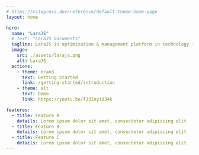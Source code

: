 ```yaml
---
# https://vitepress.dev/reference/default-theme-home-page
layout: home

hero:
  name: "LaraJS"
  # text: "LaraJS Documents"
  tagline: LaraJS is optimization & management platform in technology field. The mission of LaraJS provide essential tools and features right from start of project
  image:
    src: ./assets/larajs.png
    alt: LaraJS
  actions:
    - theme: brand
      text: Getting Started
      link: /getting-started/introduction
    - theme: alt
      text: Demo
      link: https://youtu.be/fJ3Inyi034k

features:
  - title: Feature A
    details: Lorem ipsum dolor sit amet, consectetur adipiscing elit
  - title: Feature B
    details: Lorem ipsum dolor sit amet, consectetur adipiscing elit
  - title: Feature C
    details: Lorem ipsum dolor sit amet, consectetur adipiscing elit
---
```

